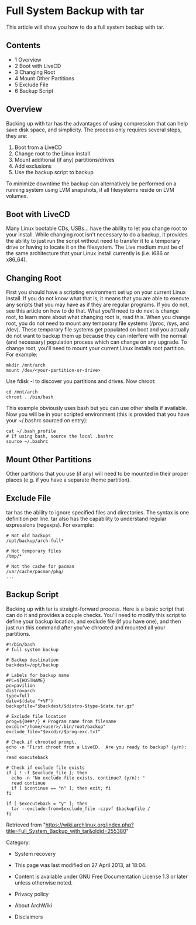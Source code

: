 Full System Backup with tar
===========================

This article will show you how to do a full system backup with tar.

Contents
--------

-   1 Overview
-   2 Boot with LiveCD
-   3 Changing Root
-   4 Mount Other Partitions
-   5 Exclude File
-   6 Backup Script

Overview
--------

Backing up with tar has the advantages of using compression that can
help save disk space, and simplicity. The process only requires several
steps, they are:

1.  Boot from a LiveCD
2.  Change root to the Linux install
3.  Mount additional (if any) partitions/drives
4.  Add exclusions
5.  Use the backup script to backup

To minimize downtime the backup can alternatively be performed on a
running system using LVM snapshots, if all filesystems reside on LVM
volumes.

Boot with LiveCD
----------------

Many Linux bootable CDs, USBs... have the ability to let you change root
to your install. While changing root isn't necessary to do a backup, it
provides the ability to just run the script without need to transfer it
to a temporary drive or having to locate it on the filesystem. The Live
medium must be of the same architecture that your Linux install
currently is (i.e. i686 or x86_64).

Changing Root
-------------

First you should have a scripting environment set up on your current
Linux install. If you do not know what that is, it means that you are
able to execute any scripts that you may have as if they are regular
programs. If you do not, see this article on how to do that. What you'll
need to do next is change root, to learn more about what changing root
is, read this. When you change root, you do not need to mount any
temporary file systems (/proc, /sys, and /dev). These temporary file
systems get populated on boot and you actually do not want to backup
them up because they can interfere with the normal (and necessary)
population process which can change on any upgrade. To change root,
you'll need to mount your current Linux installs root partition. For
example:

    mkdir /mnt/arch
    mount /dev/<your-partition-or-drive>

Use fdisk -l to discover you partitions and drives. Now chroot:

    cd /mnt/arch
    chroot . /bin/bash

This example obviously uses bash but you can use other shells if
available. Now you will be in your scripted environment (this is
provided that you have your ~/.bashrc sourced on entry):

    cat ~/.bash_profile
    # If using bash, source the local .bashrc
    source ~/.bashrc

Mount Other Partitions
----------------------

Other partitions that you use (if any) will need to be mounted in their
proper places (e.g. if you have a separate /home partition).

Exclude File
------------

tar has the ability to ignore specified files and directories. The
syntax is one definition per line. tar also has the capability to
understand regular expressions (regexps). For example:

    # Not old backups                                                               
    /opt/backup/arch-full*                                                                   
                                                                                    
    # Not temporary files                                                           
    /tmp/*

    # Not the cache for pacman
    /var/cache/pacman/pkg/
    ...

Backup Script
-------------

Backing up with tar is straight-forward process. Here is a basic script
that can do it and provides a couple checks. You'll need to modify this
script to define your backup location, and exclude file (if you have
one), and then just run this command after you've chrooted and mounted
all your partitions.

    #!/bin/bash
    # full system backup

    # Backup destination
    backdest=/opt/backup

    # Labels for backup name
    #PC=${HOSTNAME}
    pc=pavilion
    distro=arch
    type=full
    date=$(date "+%F")
    backupfile="$backdest/$distro-$type-$date.tar.gz"

    # Exclude file location
    prog=${0##*/} # Program name from filename
    excdir="/home/<user>/.bin/root/backup"
    exclude_file="$excdir/$prog-exc.txt"

    # Check if chrooted prompt.
    echo -n "First chroot from a LiveCD.  Are you ready to backup? (y/n): "
    read executeback

    # Check if exclude file exists
    if [ ! -f $exclude_file ]; then
      echo -n "No exclude file exists, continue? (y/n): "
      read continue
      if [ $continue == "n" ]; then exit; fi
    fi

    if [ $executeback = "y" ]; then
      tar --exclude-from=$exclude_file -czpvf $backupfile /
    fi

Retrieved from
"https://wiki.archlinux.org/index.php?title=Full_System_Backup_with_tar&oldid=255380"

Category:

-   System recovery

-   This page was last modified on 27 April 2013, at 18:04.
-   Content is available under GNU Free Documentation License 1.3 or
    later unless otherwise noted.
-   Privacy policy
-   About ArchWiki
-   Disclaimers
